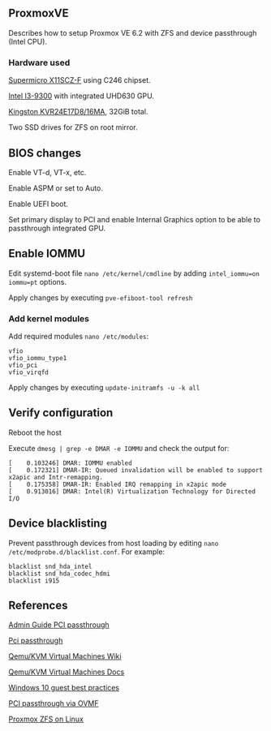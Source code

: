 ## ProxmoxVE
Describes how to setup Proxmox VE 6.2 with ZFS and device passthrough (Intel CPU).

### Hardware used
[Supermicro X11SCZ-F](https://www.supermicro.com/en/products/motherboard/X11SCZ-F) using C246 chipset.

[Intel I3-9300](https://ark.intel.com/content/www/us/en/ark/products/134886/intel-core-i3-9300-processor-8m-cache-up-to-4-30-ghz.html) with integrated UHD630 GPU.

[Kingston KVR24E17D8/16MA](https://www.kingston.com/datasheets/KVR24E17D8_16MA.pdf), 32GiB total.

Two SSD drives for ZFS on root mirror.

## BIOS changes
Enable VT-d, VT-x, etc.

Enable ASPM or set to Auto.

Enable UEFI boot.

Set primary display to PCI and enable Internal Graphics option to be able to passthrough integrated GPU.

## Enable IOMMU

Edit systemd-boot file `nano /etc/kernel/cmdline` by adding `intel_iommu=on iommu=pt` options.

Apply changes by executing `pve-efiboot-tool refresh`

### Add kernel modules
Add required modules `nano /etc/modules`:
```
vfio
vfio_iommu_type1
vfio_pci
vfio_virqfd
```

Apply changes by executing  `update-initramfs -u -k all`

## Verify configuration
Reboot the host

Execute `dmesg | grep -e DMAR -e IOMMU` and check the output for:

```
[    0.103246] DMAR: IOMMU enabled
[    0.172321] DMAR-IR: Queued invalidation will be enabled to support x2apic and Intr-remapping.
[    0.175358] DMAR-IR: Enabled IRQ remapping in x2apic mode
[    0.913016] DMAR: Intel(R) Virtualization Technology for Directed I/O
```

## Device blacklisting
Prevent passthrough devices from host loading by editing `nano /etc/modprobe.d/blacklist.conf`. For example:

```
blacklist snd_hda_intel
blacklist snd_hda_codec_hdmi
blacklist i915
```

## References
[Admin Guide PCI passthrough](https://pve.proxmox.com/pve-docs/pve-admin-guide.html#qm_pci_passthrough)

[Pci passthrough](https://pve.proxmox.com/wiki/Pci_passthrough)

[Qemu/KVM Virtual Machines Wiki](https://pve.proxmox.com/wiki/Qemu/KVM_Virtual_Machines)

[Qemu/KVM Virtual Machines Docs](https://pve.proxmox.com/pve-docs/chapter-qm.html)

[Windows 10 guest best practices](https://pve.proxmox.com/wiki/Windows_10_guest_best_practices)

[PCI passthrough via OVMF](https://wiki.archlinux.org/index.php/PCI_passthrough_via_OVMF)

[Proxmox ZFS on Linux](https://pve.proxmox.com/wiki/ZFS_on_Linux)
